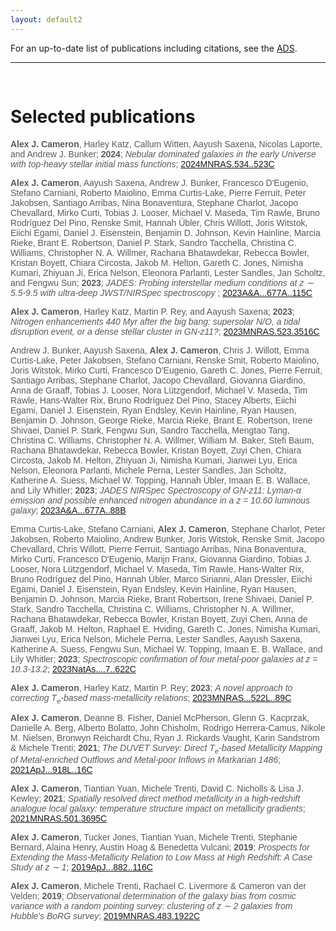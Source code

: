 ```yaml
---
layout: default2
---
```


For an up-to-date list of publications including citations, see the [ADS](https://ui.adsabs.harvard.edu/search/q=orcid%3A0000-0002-0450-7306&sort=date%20desc%2C%20bibcode%20desc&p_=0).

---

<font face="Helvetica" font-size="12px" color="#ffffff">.</font>

# Selected publications

<font face="Helvetica" font-size="12px" color="#5b5b5b">

<p>
<b>Alex J. Cameron</b>, Harley Katz, Callum Witten, Aayush Saxena, Nicolas Laporte, and Andrew J. Bunker; <b>2024</b>; <i>Nebular dominated galaxies in the early Universe with top-heavy stellar initial mass functions</i>; <a href="https://ui.adsabs.harvard.edu/abs/2024MNRAS.534..523C/abstract">2024MNRAS.534..523C</a>
</p>

<p>
<b>Alex J. Cameron</b>, Aayush Saxena, Andrew J. Bunker, Francesco D'Eugenio, Stefano Carniani, Roberto Maiolino, Emma Curtis-Lake, Pierre Ferruit, Peter Jakobsen, Santiago Arribas, Nina Bonaventura, Stephane Charlot, Jacopo Chevallard, Mirko Curti, Tobias J. Looser, Michael V. Maseda, Tim Rawle, Bruno Rodríguez Del Pino, Renske Smit, Hannah Übler, Chris Willott, Joris Witstok, Eiichi Egami, Daniel J. Eisenstein, Benjamin D. Johnson, Kevin Hainline, Marcia Rieke, Brant E. Robertson, Daniel P. Stark, Sandro Tacchella, Christina C. Williams, Christopher N. A. Willmer, Rachana Bhatawdekar, Rebecca Bowler, Kristan Boyett, Chiara Circosta, Jakob M. Helton, Gareth C. Jones, Nimisha Kumari, Zhiyuan Ji, Erica Nelson, Eleonora Parlanti, Lester Sandles, Jan Scholtz, and Fengwu Sun; <b>2023</b>; <i>JADES: Probing interstellar medium conditions at z ∼ 5.5-9.5 with ultra-deep JWST/NIRSpec spectroscopy </i>; <a href="https://ui.adsabs.harvard.edu/abs/2023A%26A...677A.115C/abstract">2023A&A...677A..115C</a>
</p>

<p>
<b>Alex J. Cameron</b>, Harley Katz, Martin P. Rey, and Aayush Saxena; <b>2023</b>; <i>Nitrogen enhancements 440 Myr after the big bang: supersolar N/O, a tidal disruption event, or a dense stellar cluster in GN-z11?</i>; <a href="https://ui.adsabs.harvard.edu/abs/2023MNRAS.523.3516C/abstract">2023MNRAS.523.3516C</a>
</p>

<p>
Andrew J. Bunker, Aayush Saxena, <b>Alex J. Cameron</b>, Chris J. Willott, Emma Curtis-Lake, Peter Jakobsen, Stefano Carniani, Renske Smit, Roberto Maiolino, Joris Witstok, Mirko Curti, Francesco D'Eugenio, Gareth C. Jones, Pierre Ferruit, Santiago Arribas, Stephane Charlot, Jacopo Chevallard, Giovanna Giardino, Anna de Graaff, Tobias J. Looser, Nora Lützgendorf, Michael V. Maseda, Tim Rawle, Hans-Walter Rix, Bruno Rodríguez Del Pino, Stacey Alberts, Eiichi Egami, Daniel J. Eisenstein, Ryan Endsley, Kevin Hainline, Ryan Hausen, Benjamin D. Johnson, George Rieke, Marcia Rieke, Brant E. Robertson, Irene Shivaei, Daniel P. Stark, Fengwu Sun, Sandro Tacchella, Mengtao Tang, Christina C. Williams, Christopher N. A. Willmer, William M. Baker, Stefi Baum, Rachana Bhatawdekar, Rebecca Bowler, Kristan Boyett, Zuyi Chen, Chiara Circosta, Jakob M. Helton, Zhiyuan Ji, Nimisha Kumari, Jianwei Lyu, Erica Nelson, Eleonora Parlanti, Michele Perna, Lester Sandles, Jan Scholtz, Katherine A. Suess, Michael W. Topping, Hannah Übler, Imaan E. B. Wallace, and Lily Whitler; <b>2023</b>; <i>JADES NIRSpec Spectroscopy of GN-z11: Lyman-α emission and possible enhanced nitrogen abundance in a z = 10.60 luminous galaxy</i>; <a href="https://ui.adsabs.harvard.edu/abs/2023A%26A...677A..88B/abstract">2023A&A...677A..88B</a>
</p>

<p>
Emma Curtis-Lake, Stefano Carniani, <b>Alex J. Cameron</b>, Stephane Charlot, Peter Jakobsen, Roberto Maiolino, Andrew Bunker, Joris Witstok, Renske Smit, Jacopo Chevallard, Chris Willott, Pierre Ferruit, Santiago Arribas, Nina Bonaventura, Mirko Curti, Francesco D'Eugenio, Marijn Franx, Giovanna Giardino, Tobias J. Looser, Nora Lützgendorf, Michael V. Maseda, Tim Rawle, Hans-Walter Rix, Bruno Rodríguez del Pino, Hannah Übler, Marco Sirianni, Alan Dressler, Eiichi Egami, Daniel J. Eisenstein, Ryan Endsley, Kevin Hainline, Ryan Hausen, Benjamin D. Johnson, Marcia Rieke, Brant Robertson, Irene Shivaei, Daniel P. Stark, Sandro Tacchella, Christina C. Williams, Christopher N. A. Willmer, Rachana Bhatawdekar, Rebecca Bowler, Kristan Boyett, Zuyi Chen, Anna de Graaff, Jakob M. Helton, Raphael E. Hviding, Gareth C. Jones, Nimisha Kumari, Jianwei Lyu, Erica Nelson, Michele Perna, Lester Sandles, Aayush Saxena, Katherine A. Suess, Fengwu Sun, Michael W. Topping, Imaan E. B. Wallace, and Lily Whitler; <b>2023</b>; <i>Spectroscopic confirmation of four metal-poor galaxies at z = 10.3-13.2</i>; <a href="https://ui.adsabs.harvard.edu/abs/2023NatAs...7..622C/abstract">2023NatAs....7..622C</a>
</p>

<p>
<b>Alex J. Cameron</b>, Harley Katz, Martin P. Rey; <b>2023</b>; <i>A novel approach to correcting T<SUB>e</SUB>-based mass-metallicity relations</i>; <a href="https://ui.adsabs.harvard.edu/abs/2023MNRAS.522L..89C/abstract">2023MNRAS...522L..89C</a>
</p>

<p>
<b>Alex J. Cameron</b>, Deanne B. Fisher, Daniel McPherson, Glenn G. Kacprzak, Danielle A. Berg, Alberto Bolatto, John Chisholm, Rodrigo Herrera-Camus, Nikole M. Nielsen, Bronwyn Reichardt Chu, Ryan J. Rickards Vaught, Karin Sandstrom & Michele Trenti; <b>2021</b>; <i>The DUVET Survey: Direct T<SUB>e</SUB>-based Metallicity Mapping of Metal-enriched Outflows and Metal-poor Inflows in Markarian 1486</i>; <a href="https://ui.adsabs.harvard.edu/abs/2021ApJ...918L..16C">2021ApJ...918L..16C</a>
</p>

<p>
<b>Alex J. Cameron</b>, Tiantian Yuan, Michele Trenti, David C. Nicholls & Lisa J. Kewley; <b>2021</b>; <i>Spatially resolved direct method metallicity in a high-redshift analogue local galaxy: temperature structure impact on metallicity gradients</i>; <a href="https://ui.adsabs.harvard.edu/abs/2021MNRAS.501.3695C">2021MNRAS.501.3695C</a>
</p>

<p>
<b>Alex J. Cameron</b>, Tucker Jones, Tiantian Yuan, Michele Trenti, Stephanie Bernard, Alaina Henry, Austin Hoag & Benedetta Vulcani; <b>2019</b>; <i>Prospects for Extending the Mass-Metallicity Relation to Low Mass at High Redshift: A Case Study at z ∼ 1</i>; <a href="https://ui.adsabs.harvard.edu/abs/2019ApJ...882..116C">2019ApJ...882..116C</a>
</p>

<p>
<b>Alex J. Cameron</b>, Michele Trenti, Rachael C. Livermore & Cameron van der Velden; <b>2019</b>; <i>Observational determination of the galaxy bias from cosmic variance with a random pointing survey: clustering of z ∼ 2 galaxies from Hubble's BoRG survey</i>; <a href="https://ui.adsabs.harvard.edu/abs/2019MNRAS.483.1922C">2019MNRAS.483.1922C</a>
</p>

</font>
